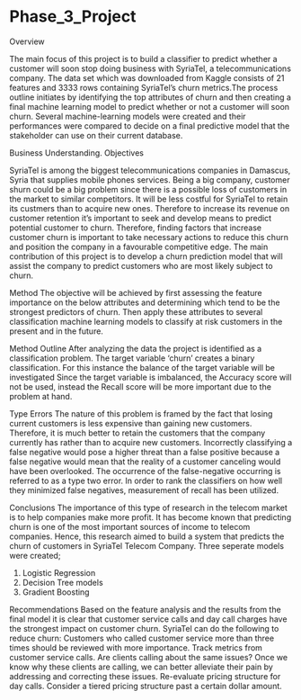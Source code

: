 # Phase_3_Project

Overview

The main focus of this project is to build a classifier to predict whether a customer will soon stop doing business with SyriaTel, a telecommunications company. The data set which was downloaded from Kaggle consists of 21 features and 3333 rows containing SyriaTel’s churn metrics.The process outline initiates by identifying the top attributes of churn and then creating a final machine learning model to predict whether or not a customer will soon churn. Several machine-learning models were created and their performances were compared to decide on a final predictive model that the stakeholder can use on their current database.

Business Understanding. 
Objectives

SyriaTel is among the biggest telecommunications companies in Damascus, Syria that supplies mobile phones services. Being a big company, customer shurn could be a big problem since there is a possible loss of customers in the market to similar competitors. It will be less costful for SyriaTel to retain its custmers than to acquire new ones. Therefore to increase its revenue on customer retention it’s important to seek and develop means to predict potential customer to churn. Therefore, finding factors that increase customer churn is important to take necessary actions to reduce this churn and position the company in a favourable competitive edge. The main contribution of this project is to develop a churn prediction model that will assist the company to predict customers who are most likely subject to churn.

Method
The objective will be achieved by first assessing the feature importance on the below attributes and determining which tend to be the strongest predictors of churn. Then apply these attributes to several classification machine learning models to classify at risk customers in the present and in the future.

Method Outline
After analyzing the data the project is identified as a classification problem. The target variable ‘churn’ creates a binary classification. For this instance the balance of the target variable will be investigated Since the target variable is imbalanced, the Accuracy score will not be used, instead the Recall score will be more important due to the problem at hand.

Type Errors
The nature of this problem is framed by the fact that losing current customers is less expensive than gaining new customers. Therefore, it is much better to retain the customers that the company currently has rather than to acquire new customers.
Incorrectly classifying a false negative would pose a higher threat than a false positive because a false negative would mean that the reality of a customer canceling would have been overlooked. The occurrence of the false-negative occurring is referred to as a type two error. In order to rank the classifiers on how well they minimized false negatives, measurement of recall has been utilized.

Conclusions
The importance of this type of research in the telecom market is to help companies make more profit. It has become known that predicting churn is one of the most important sources of income to telecom companies. Hence, this research aimed to build a system that predicts the churn of customers in SyriaTel Telecom Company. Three seperate models were created; 
1.	Logistic Regression 
2.	Decision Tree models
3.	Gradient Boosting
   
Recommendations
Based on the feature analysis and the results from the final model it is clear that customer service calls and day call charges have the strongest impact on customer churn. 
SyriaTel can do the following to reduce churn:
Customers who called customer service more than three times should be reviewed with more importance. Track metrics from customer service calls. Are clients calling about the same issues? Once we know why these clients are calling, we can better alleviate their pain by addressing and correcting these issues.
Re-evaluate pricing structure for day calls. Consider a tiered pricing structure past a certain dollar amount.




